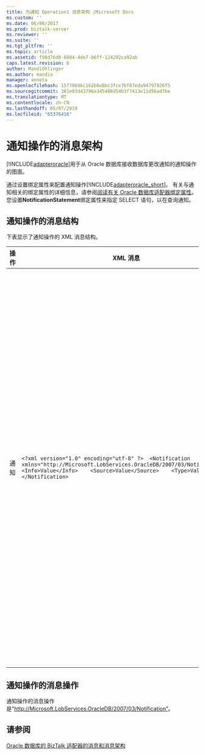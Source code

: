 ```yaml
---
title: 为通知 Operation1 消息架构 |Microsoft Docs
ms.custom: ''
ms.date: 06/08/2017
ms.prod: biztalk-server
ms.reviewer: ''
ms.suite: ''
ms.tgt_pltfrm: ''
ms.topic: article
ms.assetid: f98d76d0-6084-4de7-b6ff-124202ca92ab
caps.latest.revision: 6
author: MandiOhlinger
ms.author: mandia
manager: anneta
ms.openlocfilehash: 15778686c162b6e8bc3fce7bf87eda94797926f5
ms.sourcegitcommit: 381e83d43796a345488d54b3f7413e11d56ad7be
ms.translationtype: MT
ms.contentlocale: zh-CN
ms.lasthandoff: 05/07/2019
ms.locfileid: "65376416"
---
```

# <a name="message-schemas-for-the-notification-operation"></a>通知操作的消息架构
[!INCLUDE[adapteroracle](../../includes/adapteroracle-md.md)]用于从 Oracle 数据库接收数据库更改通知的通知操作的图面。  
  
 通过设置绑定属性来配置通知操作[!INCLUDE[adapteroracle_short](../../includes/adapteroracle-short-md.md)]。 有关与通知相关的绑定属性的详细信息，请参阅[阅读有关 Oracle 数据库适配器绑定属性](../../adapters-and-accelerators/adapter-oracle-database/read-about-the-oracle-database-adapter-binding-properties.md)。 您设置**NotificationStatement**绑定属性来指定 SELECT 语句，以在查询通知。  
  
## <a name="message-structure-for-the-notification-operation"></a>通知操作的消息结构  
 下表显示了通知操作的 XML 消息结构。  
  
|操作|XML 消息|Description|  
|---------------|-----------------|-----------------|  
|通知|`<?xml version="1.0" encoding="utf-8" ?>  <Notification xmlns="http://Microsoft.LobServices.OracleDB/2007/03/Notification">    <Info>Value</Info>    <Source>Value</Source>    <Type>Value</Type> </Notification>`|这是 Oracle 数据库发送到适配器客户端的入站的消息。 在消息：<br /><br /> -`<Info>`标记指示通知的原因。 例如，此标记中的"插入"值指示表明已在一个或多个通知语句中引用的表中插入数据。<br /><br /> -`<Source>`标记指示通知的源。 例如，此标记中的"数据"值指示被引用对象中的数据的更改。 同样，此标记中的"对象"值指示被引用对象的更改。<br /><br /> -`<Type>`标记表示的数据更改的类型。 例如，"更新"值中`<Type>`标记指示已更新查询的结果。|  
  
## <a name="message-action-for-the-notification-operation"></a>通知操作的消息操作  
 通知操作的消息操作是"<http://Microsoft.LobServices.OracleDB/2007/03/Notification”>。  
  
## <a name="see-also"></a>请参阅  
 [Oracle 数据库的 BizTalk 适配器的消息和消息架构](../../adapters-and-accelerators/adapter-oracle-database/messages-and-message-schemas-for-biztalk-adapter-for-oracle-database.md)